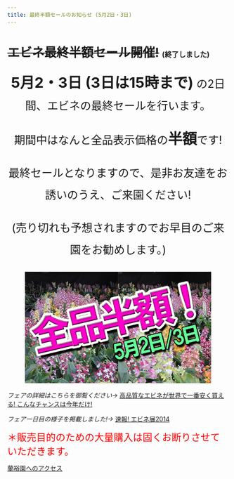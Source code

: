 ```yaml
---
title: 最終半額セールのお知らせ (5月2日・3日)
---
```

<s>エビネ最終半額セール開催!</s>&nbsp;<span style="font-size: 16px;">(終了しました)</span>
==
<div style="font-size: 25px; line-height: 50px; margin-bottom: 20px; text-align: center;">
  <p><b style="font-size: 33px;">5月2・3日 (3日は15時まで)</b> の2日間、エビネの最終セールを行います。</p>
  <p>期間中はなんと全品表示価格の<b style="font-size: 33px;">半額</b>です!</p>
  <p>最終セールとなりますので、是非お友達をお誘いのうえ、ご来園ください!</p>
  <p>(売り切れも予想されますのでお早目のご来園をお勧めします。)</p>
</div>
<figure style="text-align: center;">
  <img src="/assets/images/calanthe_fair_2014_19.jpg" alt="蘭裕園エビネフェア2014 - Ranyuen" style="max-height: 450px;" />
</figure>

_フェアの詳細はこちらを御覧ください→_ [高品質なエビネが世界で一番安く買える! こんなチャンスは今年だけ!](/news/calanthe_fair_2014)

_フェア一日目の様子を掲載しました!→_ [速報! エビネ展2014](/news/report_of_calanthe_fair_2014)

<span style="color: red; font-size: 22px; margin-bottom: 40px;">＊販売目的のための大量購入は固くお断りさせていただきます。</span>

[蘭裕園へのアクセス](/about_us/direction)

